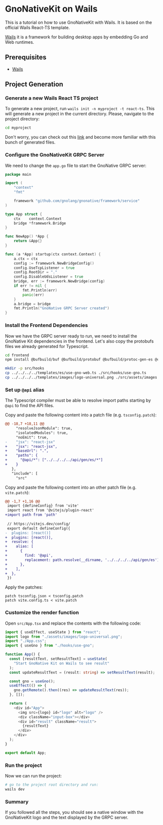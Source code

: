 # GnoNativeKit on Wails

This is a tutorial on how to use GnoNativeKit with Wails. It is based on the official Wails React-TS template.

[Wails](https://wails.app/) it is a framework for building desktop apps by embedding Go and Web runtimes.

## Prerequisites
- [Wails](https://wails.io/docs/gettingstarted/installation)

## Project Generation


### Generate a new Wails React TS project

To generate a new project, run `wails init -n myproject -t react-ts`. This will generate a new project in the current directory. Please, navigate to the project directory:

```bash
cd myproject
```

Don't worry, you can check out this [link](https://wails.io/docs/gettingstarted/firstproject#project-layout) and become more familiar with this bunch of generated files.


### Configure the GnoNativeKit GRPC Server

We need to change the `app.go` file to start the GnoNative GRPC server:

```go
package main

import (
	"context"
	"fmt"

	framework "github.com/gnolang/gnonative/framework/service"
)

type App struct {
	ctx    context.Context
	bridge *framework.Bridge
}

func NewApp() *App {
	return &App{}
}

func (a *App) startup(ctx context.Context) {
	a.ctx = ctx
	config := framework.NewBridgeConfig()
	config.UseTcpListener = true
	config.RootDir = "."
 	config.DisableUdsListener = true
	bridge, err := framework.NewBridge(config)
	if err != nil {
		fmt.Println(err)
		panic(err)
	}
	a.bridge = bridge
	fmt.Println("GnoNative GRPC Server created")
}
```

### Install the Frontend Dependencies

Now we have the GRPC server ready to run, we need to install the GnoNative Kit dependencies in the frontend.
Let's also copy the protobufs files we already generated for Typescript.

```bash
cd frontend
npm install @bufbuild/buf @bufbuild/protobuf @bufbuild/protoc-gen-es @connectrpc/connect @connectrpc/connect-web @connectrpc/protoc-gen-connect-es buffer

mkdir -p src/hooks
cp ../../../../templates/es/use-gno-web.ts ./src/hooks/use-gno.ts
cp ../../../../templates/images/logo-universal.png ./src/assets/images 
```
### Set up `@api` alias

The Typescript compiler must be able to resolve import paths starting by `@api` to find the API files.

Copy and paste the following content into a patch file (e.g. `tsconfig.patch`):

```diff
@@ -18,7 +18,11 @@
     "resolveJsonModule": true,
     "isolatedModules": true,
     "noEmit": true,
-    "jsx": "react-jsx"
+    "jsx": "react-jsx",
+    "baseUrl": ".",
+    "paths": {
+      "@api/*": ["../../../../api/gen/es/*"]
+    }
   },
   "include": [
     "src"
```
Copy and paste the following content into an other patch file (e.g. `vite.patch`):

```diff
@@ -1,7 +1,16 @@
 import {defineConfig} from 'vite'
 import react from '@vitejs/plugin-react'
+import path from 'path'
 
 // https://vitejs.dev/config/
 export default defineConfig({
-  plugins: [react()]
+  plugins: [react()],
+  resolve: {
+    alias: [
+      {
+        find: '@api',
+        replacement: path.resolve(__dirname, '../../../../api/gen/es'),
+      },
+    ],
+  },
 })
```

Apply the patches:

```batch
patch tsconfig.json < tsconfig.patch
patch vite.config.ts < vite.patch
```

### Customize the render function

Open `src/App.tsx` and replace the contents with the following code:

```typescript
import { useEffect, useState } from "react";
import logo from "./assets/images/logo-universal.png";
import "./App.css";
import { useGno } from "./hooks/use-gno";

function App() {
  const [resultText, setResultText] = useState(
    "Start GnoNative Kit on Wails to see result"
  );
  const updateResultText = (result: string) => setResultText(result);

  const gno = useGno();
  useEffect(() => {
    gno.getRemote().then((res) => updateResultText(res));
  }, []);

  return (
    <div id="App">
      <img src={logo} id="logo" alt="logo" />
      <div className="input-box"></div>
      <div id="result" className="result">
        {resultText}
      </div>
    </div>
  );
}

export default App;
```

### Run the project

Now we can run the project:

```bash
# go to the project root directory and run:
wails dev
```

### Summary

If you followed all the steps, you should see a native window with the GnoNativeKit logo and the text displayed by the GRPC server.

